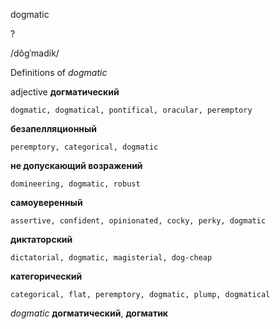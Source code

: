 dogmatic

?

/dôɡˈmadik/

Definitions of _dogmatic_

adjective
**догматический**

    dogmatic, dogmatical, pontifical, oracular, peremptory
**безапелляционный**

    peremptory, categorical, dogmatic
**не допускающий возражений**

    domineering, dogmatic, robust
**самоуверенный**

    assertive, confident, opinionated, cocky, perky, dogmatic
**диктаторский**

    dictatorial, dogmatic, magisterial, dog-cheap
**категорический**

    categorical, flat, peremptory, dogmatic, plump, dogmatical

_dogmatic_
**догматический**, **догматик**